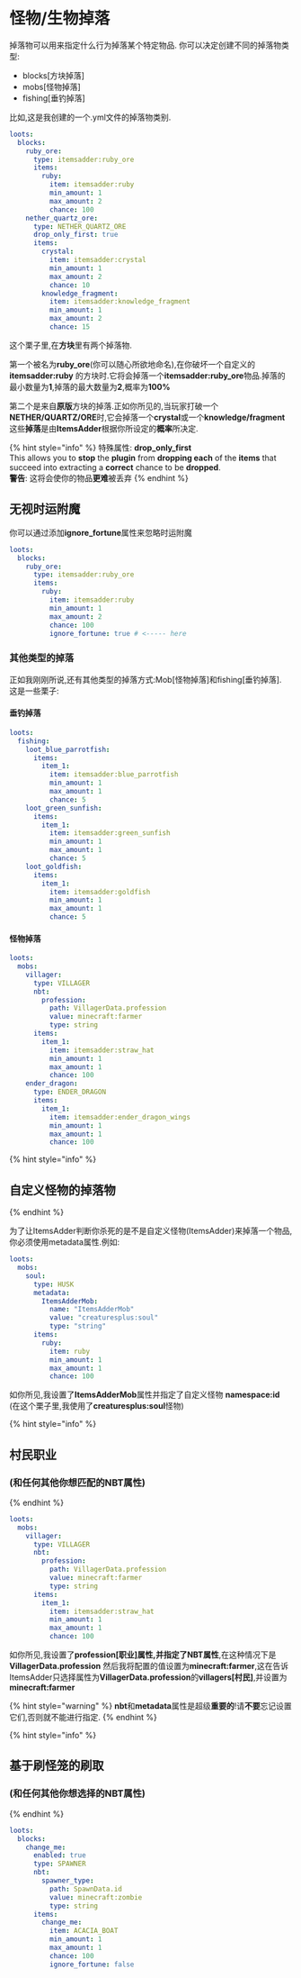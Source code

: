 # 怪物/生物掉落

掉落物可以用来指定什么行为掉落某个特定物品. 
你可以决定创建不同的掉落物类型:

* blocks[方块掉落]
* mobs[怪物掉落]
* fishing[垂钓掉落]

比如,这是我创建的一个.yml文件的掉落物类别.

```yaml
loots:
  blocks:
    ruby_ore:
      type: itemsadder:ruby_ore
      items:
        ruby:
          item: itemsadder:ruby
          min_amount: 1
          max_amount: 2
          chance: 100
    nether_quartz_ore:
      type: NETHER_QUARTZ_ORE
      drop_only_first: true
      items:
        crystal:
          item: itemsadder:crystal
          min_amount: 1
          max_amount: 2
          chance: 10
        knowledge_fragment:
          item: itemsadder:knowledge_fragment
          min_amount: 1
          max_amount: 2
          chance: 15
```

这个栗子里,在**方块**里有两个掉落物.

第一个被名为**ruby\_ore**\(你可以随心所欲地命名\),在你破坏一个自定义的 **itemsadder:ruby** 的方块时.它将会掉落一个**itemsadder:ruby_ore**物品.掉落的最小数量为**1**,掉落的最大数量为**2**,概率为**100%**

第二个是来自**原版**方块的掉落.正如你所见的,当玩家打破一个**NETHER/QUARTZ/ORE**时,它会掉落一个**crystal**或一个**knowledge/fragment**
这些**掉落**是由**ItemsAdder**根据你所设定的**概率**所决定.

{% hint style="info" %}
特殊属性: **drop\_only\_first**  
This allows you to **stop** the **plugin** from **dropping each** of the **items** that succeed into extracting a **correct** chance to be **dropped**.  
**警告**: 这将会使你的物品**更难**被丢弃
{% endhint %}

## 无视时运附魔

你可以通过添加**ignore\_fortune**属性来忽略时运附魔

```yaml
loots:
  blocks:
    ruby_ore:
      type: itemsadder:ruby_ore
      items:
        ruby:
          item: itemsadder:ruby
          min_amount: 1
          max_amount: 2
          chance: 100
          ignore_fortune: true # <----- here
```

### 其他类型的掉落

正如我刚刚所说,还有其他类型的掉落方式:Mob[怪物掉落]和fishing[垂钓掉落].  
这是一些栗子:

#### 垂钓掉落

```yaml
loots:
  fishing:
    loot_blue_parrotfish:
      items:
        item_1:
          item: itemsadder:blue_parrotfish
          min_amount: 1
          max_amount: 1
          chance: 5
    loot_green_sunfish:
      items:
        item_1:
          item: itemsadder:green_sunfish
          min_amount: 1
          max_amount: 1
          chance: 5
    loot_goldfish:
      items:
        item_1:
          item: itemsadder:goldfish
          min_amount: 1
          max_amount: 1
          chance: 5
```

#### 怪物掉落

```yaml
loots:
  mobs:
    villager:
      type: VILLAGER
      nbt:
        profession:
          path: VillagerData.profession
          value: minecraft:farmer
          type: string
      items:
        item_1:
          item: itemsadder:straw_hat
          min_amount: 1
          max_amount: 1
          chance: 100
    ender_dragon:
      type: ENDER_DRAGON
      items:
        item_1:
          item: itemsadder:ender_dragon_wings
          min_amount: 1
          max_amount: 1
          chance: 100
```

{% hint style="info" %}
## 自定义怪物的掉落物
{% endhint %}

为了让ItemsAdder判断你杀死的是不是自定义怪物\(ItemsAdder\)来掉落一个物品,你必须使用metadata属性.例如:

```yaml
loots:
  mobs:
    soul:
      type: HUSK
      metadata:
        ItemsAdderMob:
          name: "ItemsAdderMob"
          value: "creaturesplus:soul"
          type: "string"
      items:
        ruby:
          item: ruby
          min_amount: 1
          max_amount: 1
          chance: 100
```

如你所见,我设置了**ItemsAdderMob**属性并指定了自定义怪物 **namespace:id** \(在这个栗子里,我使用了**creaturesplus:soul**怪物\)

{% hint style="info" %}
## 村民职业

### \(和任何其他你想匹配的NBT属性\)
{% endhint %}

```yaml
loots:
  mobs:
    villager:
      type: VILLAGER
      nbt:
        profession:
          path: VillagerData.profession
          value: minecraft:farmer
          type: string
      items:
        item_1:
          item: itemsadder:straw_hat
          min_amount: 1
          max_amount: 1
          chance: 100
```

如你所见,我设置了**profession[职业]**属性,并指定了**NBT属性**,在这种情况下是**VillagerData.profession**
然后我将配置的值设置为**minecraft:farmer**,这在告诉ItemsAdder只选择属性为**VillagerData.profession**的**villagers[村民]**,并设置为**minecraft:farmer**

{% hint style="warning" %}
**nbt**和**metadata**属性是超级**重要的**!请**不要**忘记设置它们,否则就不能进行指定.
{% endhint %}

{% hint style="info" %}
## 基于刷怪笼的刷取

### \(和任何其他你想选择的NBT属性\)
{% endhint %}

```yaml
loots:
  blocks:
    change_me:
      enabled: true
      type: SPAWNER
      nbt:
        spawner_type:
          path: SpawnData.id
          value: minecraft:zombie
          type: string
      items:
        change_me:
          item: ACACIA_BOAT
          min_amount: 1
          max_amount: 1
          chance: 100
          ignore_fortune: false
```

